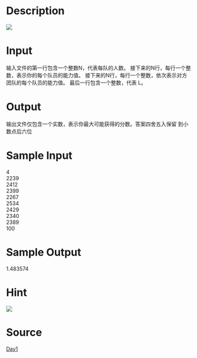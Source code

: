 
# Description

<div class="content"><img border="0" src="source/bzoj/1872/img/aHR0cHM6Ly9seWRzeS5jb20vSnVkZ2VPbmxpbmUvaW1hZ2VzLzE4NzJfMS5qcGc=.jpg"/> </div>

# Input

<div class="content">输入文件的第一行包含一个整数N，代表每队的人数。 
接下来的N行，每行一个整数，表示你的每个队员的能力值。 
接下来的N行，每行一个整数，依次表示对方团队的每个队员的能力值。 
最后一行包含一个整数，代表 L。 
 
 </div>

# Output

<div class="content">输出文件仅包含一个实数，表示你最大可能获得的分数。答案四舍五入保留
到小数点后六位 </div>

# Sample Input

<div class="content"><span class="sampledata">4 <br/>
2239 <br/>
2412 <br/>
2399 <br/>
2267 <br/>
2534 <br/>
2429 <br/>
2340 <br/>
2389 <br/>
100 <br/>
 </span></div>

# Sample Output

<div class="content"><span class="sampledata">1.483574 <br/>
 </span></div>

# Hint

<div class="content"><p><img border="0" src="source/bzoj/1872/img/aHR0cHM6Ly9seWRzeS5jb20vSnVkZ2VPbmxpbmUvaW1hZ2VzLzE4NzJfMi5qcGc=.jpg"/> </p></div>

# Source

<div class="content"><p><a href="problemset.php?search=Day1">Day1</a></p></div>

